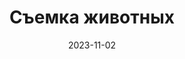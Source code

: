 ---
title: Съемка животных
btnText: Стоимость
navText: ""
date: 2023-11-02

price:
    -   title: "Стоимость услуги"
        cost: "7000 рублей"
        duration: "5-7 дней"
        text: "Фотосъемка в границах Ростова-на-Дону. Продолжительность съемки не менее 2 часов. Заказчик обязан обеспечить безопасность фотографа, если это требуется."

---